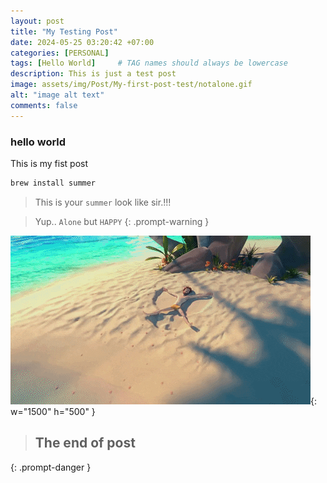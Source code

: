 ```yaml
---
layout: post
title: "My Testing Post"
date: 2024-05-25 03:20:42 +07:00
categories: [PERSONAL]
tags: [Hello World]     # TAG names should always be lowercase
description: This is just a test post
image: assets/img/Post/My-first-post-test/notalone.gif
alt: "image alt text"
comments: false
---
```


### hello world


This is my fist post


```bash
brew install summer
```
> This is your `summer` look like sir.!!!

> Yup.. `Alone` but `HAPPY`
{: .prompt-warning }

![summer](/assets/img/Post/My-first-post-test/summer.gif){: w="1500" h="500" }

> ## The end of post
{: .prompt-danger }
